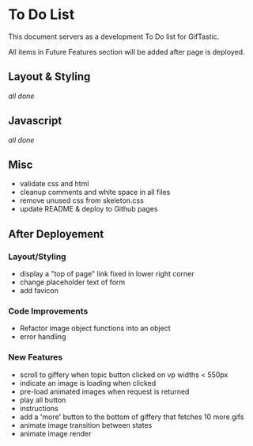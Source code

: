 # To Do List

This document servers as a development To Do list for GifTastic.

All items in Future Features section will be added after page is
deployed.

## Layout & Styling
*all done*

## Javascript
*all done*

## Misc
* validate css and html
* cleanup comments and white space in all files
* remove unused css from skeleton.css
* update README & deploy to Github pages


## After Deployement

### Layout/Styling
* display a "top of page" link fixed in lower right corner
* change placeholder text of form
* add favicon

### Code Improvements
* Refactor image object functions into an object
* error handling

### New Features
* scroll to giffery when topic button clicked on vp widths < 550px
* indicate an image is loading when clicked
* pre-load animated images when request is returned
* play all button
* instructions
* add a 'more' button to the bottom of giffery that fetches 10 more gifs
* animate image transition between states
* animate image render